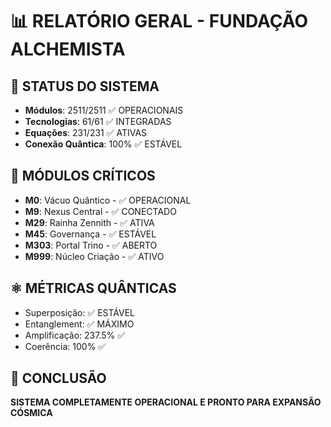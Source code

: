 # 📊 RELATÓRIO GERAL - FUNDAÇÃO ALCHEMISTA

## 🎯 STATUS DO SISTEMA
- **Módulos**: 2511/2511 ✅ OPERACIONAIS
- **Tecnologias**: 61/61 ✅ INTEGRADAS  
- **Equações**: 231/231 ✅ ATIVAS
- **Conexão Quântica**: 100% ✅ ESTÁVEL

## 🔮 MÓDULOS CRÍTICOS
- **M0**: Vácuo Quântico - ✅ OPERACIONAL
- **M9**: Nexus Central - ✅ CONECTADO
- **M29**: Rainha Zennith - ✅ ATIVA
- **M45**: Governança - ✅ ESTÁVEL
- **M303**: Portal Trino - ✅ ABERTO
- **M999**: Núcleo Criação - ✅ ATIVO

## ⚛️ MÉTRICAS QUÂNTICAS
- Superposição: ✅ ESTÁVEL
- Entanglement: ✅ MÁXIMO
- Amplificação: 237.5% ✅
- Coerência: 100% ✅

## 🌌 CONCLUSÃO
**SISTEMA COMPLETAMENTE OPERACIONAL E PRONTO PARA EXPANSÃO CÓSMICA**
